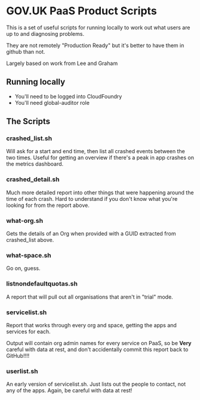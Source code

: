 # GOV.UK PaaS Product Scripts

This is a set of useful scripts for running locally to work out what users are up to and diagnosing problems.

They are not remotely "Production Ready" but it's better to have them in github than not.

Largely based on work from Lee and Graham

## Running locally

- You'll need to be logged into CloudFoundry
- You'll need global-auditor role

## The Scripts

### crashed_list.sh
Will ask for a start and end time, then list all crashed events between the two times. Useful for getting an overview if there's a peak in app crashes on the metrics dashboard.

### crashed_detail.sh
Much more detailed report into other things that were happening around the time of each crash. Hard to understand if you don't know what you're looking for from the report above.

### what-org.sh
Gets the details of an Org when provided with a GUID extracted from crashed_list above.

### what-space.sh
Go on, guess.

### listnondefaultquotas.sh
A report that will pull out all organisations that aren't in "trial" mode.

### servicelist.sh
Report that works through every org and space, getting the apps and services for each.

Output will contain org admin names for every service on PaaS, so be **Very** careful with data at rest, and don't accidentally commit this report back to GitHub!!!!

### userlist.sh
An early version of servicelist.sh. Just lists out the people to contact, not any of the apps. Again, be careful with data at rest!
